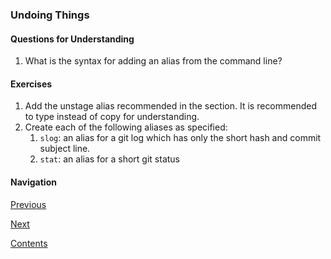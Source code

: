 ### Undoing Things

#### Questions for Understanding
1. What is the syntax for adding an alias from the command line?

#### Exercises
1. Add the unstage alias recommended in the section.
   It is recommended to type instead of copy for understanding.
1. Create each of the following aliases as specified:
   1. `slog`: an alias for a git log which has only the short hash and 
      commit subject line.
   1. `stat`: an alias for a short git status

#### Navigation
[Previous][c2_6]

[Next][c3_1]

[Contents][c2]

[c2_6]: <chapter_2_6.md>
[c3_1]: <chapter_3_1.md>
[c2]: <../pro_git_supplement.md>
